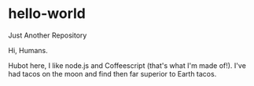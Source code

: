 # hello-world
Just Another Repository

Hi, Humans.

Hubot here, I like node.js and Coffeescript (that's what I'm made of!).
I've had tacos on the moon and find then far superior to Earth tacos.
